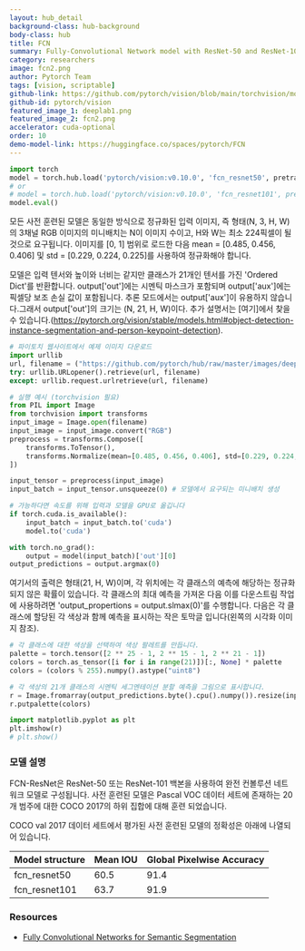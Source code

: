 ```yaml
---
layout: hub_detail
background-class: hub-background
body-class: hub
title: FCN
summary: Fully-Convolutional Network model with ResNet-50 and ResNet-101 backbones
category: researchers
image: fcn2.png
author: Pytorch Team
tags: [vision, scriptable]
github-link: https://github.com/pytorch/vision/blob/main/torchvision/models/segmentation/fcn.py
github-id: pytorch/vision
featured_image_1: deeplab1.png
featured_image_2: fcn2.png
accelerator: cuda-optional
order: 10
demo-model-link: https://huggingface.co/spaces/pytorch/FCN
---
```


```python
import torch
model = torch.hub.load('pytorch/vision:v0.10.0', 'fcn_resnet50', pretrained=True)
# or
# model = torch.hub.load('pytorch/vision:v0.10.0', 'fcn_resnet101', pretrained=True)
model.eval()
```

모든 사전 훈련된 모델은 동일한 방식으로 정규화된 입력 이미지, 즉 형태(N, 3, H, W)의 3채널 RGB 이미지의 미니배치는 N이 이미지 수이고, H와 W는 최소 224픽셀이 될 것으로 요구됩니다. 이미지를 [0, 1] 범위로 로드한 다음 mean = [0.485, 0.456, 0.406] 및 std = [0.229, 0.224, 0.225]를 사용하여 정규화해야 합니다.

모델은 입력 텐서와 높이와 너비는 같지만 클래스가 21개인 텐서를 가진 'Ordered Dict'를 반환합니다. output['out']에는 시멘틱 마스크가 포함되며 output['aux']에는 픽셀당 보조 손실 값이 포함됩니다. 추론 모드에서는 output['aux']이 유용하지 않습니다.그래서 output['out']의 크기는 (N, 21, H, W)이다. 추가 설명서는 [여기]에서 찾을 수 있습니다.(https://pytorch.org/vision/stable/models.html#object-detection-instance-segmentation-and-person-keypoint-detection).


```python
# 파이토치 웹사이트에서 예제 이미지 다운로드
import urllib
url, filename = ("https://github.com/pytorch/hub/raw/master/images/deeplab1.png", "deeplab1.png")
try: urllib.URLopener().retrieve(url, filename)
except: urllib.request.urlretrieve(url, filename)
```

```python
# 실행 예시 (torchvision 필요)
from PIL import Image
from torchvision import transforms
input_image = Image.open(filename)
input_image = input_image.convert("RGB")
preprocess = transforms.Compose([
    transforms.ToTensor(),
    transforms.Normalize(mean=[0.485, 0.456, 0.406], std=[0.229, 0.224, 0.225]),
])

input_tensor = preprocess(input_image)
input_batch = input_tensor.unsqueeze(0) # 모델에서 요구되는 미니배치 생성

# 가능하다면 속도를 위해 입력과 모델을 GPU로 옮깁니다
if torch.cuda.is_available():
    input_batch = input_batch.to('cuda')
    model.to('cuda')

with torch.no_grad():
    output = model(input_batch)['out'][0]
output_predictions = output.argmax(0)
```

여기서의 출력은 형태(21, H, W)이며, 각 위치에는 각 클래스의 예측에 해당하는 정규화되지 않은 확률이 있습니다. 각 클래스의 최대 예측을 가져온 다음 이를 다운스트림 작업에 사용하려면 'output_propertions = output.slmax(0)'를 수행합니다. 다음은 각 클래스에 할당된 각 색상과 함께 예측을 표시하는 작은 토막글 입니다(왼쪽의 시각화 이미지 참조).

```python
# 각 클래스에 대한 색상을 선택하여 색상 팔레트를 만듭니다.
palette = torch.tensor([2 ** 25 - 1, 2 ** 15 - 1, 2 ** 21 - 1])
colors = torch.as_tensor([i for i in range(21)])[:, None] * palette
colors = (colors % 255).numpy().astype("uint8")

# 각 색상의 21개 클래스의 시멘틱 세그멘테이션 분할 예측을 그림으로 표시합니다.
r = Image.fromarray(output_predictions.byte().cpu().numpy()).resize(input_image.size)
r.putpalette(colors)

import matplotlib.pyplot as plt
plt.imshow(r)
# plt.show()
```

### 모델 설명

FCN-ResNet은 ResNet-50 또는 ResNet-101 백본을 사용하여 완전 컨볼루션 네트워크 모델로 구성됩니다. 사전 훈련된 모델은 Pascal VOC 데이터 세트에 존재하는 20개 범주에 대한 COCO 2017의 하위 집합에 대해 훈련 되었습니다.

COCO val 2017 데이터 세트에서 평가된 사전 훈련된 모델의 정확성은 아래에 나열되어 있습니다.

| Model structure |   Mean IOU  | Global Pixelwise Accuracy |
| --------------- | ----------- | --------------------------|
|  fcn_resnet50   |   60.5      |   91.4                    |
|  fcn_resnet101  |   63.7      |   91.9                    |

### Resources

 - [Fully Convolutional Networks for Semantic Segmentation](https://arxiv.org/abs/1605.06211)
